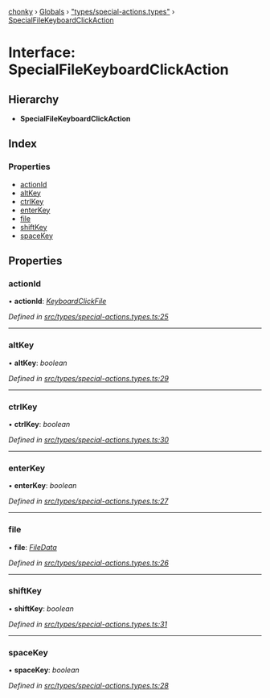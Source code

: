 [chonky](../README.md) › [Globals](../globals.md) › ["types/special-actions.types"](../modules/_types_special_actions_types_.md) › [SpecialFileKeyboardClickAction](_types_special_actions_types_.specialfilekeyboardclickaction.md)

# Interface: SpecialFileKeyboardClickAction

## Hierarchy

* **SpecialFileKeyboardClickAction**

## Index

### Properties

* [actionId](_types_special_actions_types_.specialfilekeyboardclickaction.md#actionid)
* [altKey](_types_special_actions_types_.specialfilekeyboardclickaction.md#altkey)
* [ctrlKey](_types_special_actions_types_.specialfilekeyboardclickaction.md#ctrlkey)
* [enterKey](_types_special_actions_types_.specialfilekeyboardclickaction.md#enterkey)
* [file](_types_special_actions_types_.specialfilekeyboardclickaction.md#file)
* [shiftKey](_types_special_actions_types_.specialfilekeyboardclickaction.md#shiftkey)
* [spaceKey](_types_special_actions_types_.specialfilekeyboardclickaction.md#spacekey)

## Properties

###  actionId

• **actionId**: *[KeyboardClickFile](../enums/_types_special_actions_types_.specialaction.md#keyboardclickfile)*

*Defined in [src/types/special-actions.types.ts:25](https://github.com/TimboKZ/Chonky/blob/8056a68/src/types/special-actions.types.ts#L25)*

___

###  altKey

• **altKey**: *boolean*

*Defined in [src/types/special-actions.types.ts:29](https://github.com/TimboKZ/Chonky/blob/8056a68/src/types/special-actions.types.ts#L29)*

___

###  ctrlKey

• **ctrlKey**: *boolean*

*Defined in [src/types/special-actions.types.ts:30](https://github.com/TimboKZ/Chonky/blob/8056a68/src/types/special-actions.types.ts#L30)*

___

###  enterKey

• **enterKey**: *boolean*

*Defined in [src/types/special-actions.types.ts:27](https://github.com/TimboKZ/Chonky/blob/8056a68/src/types/special-actions.types.ts#L27)*

___

###  file

• **file**: *[FileData](_types_files_types_.filedata.md)*

*Defined in [src/types/special-actions.types.ts:26](https://github.com/TimboKZ/Chonky/blob/8056a68/src/types/special-actions.types.ts#L26)*

___

###  shiftKey

• **shiftKey**: *boolean*

*Defined in [src/types/special-actions.types.ts:31](https://github.com/TimboKZ/Chonky/blob/8056a68/src/types/special-actions.types.ts#L31)*

___

###  spaceKey

• **spaceKey**: *boolean*

*Defined in [src/types/special-actions.types.ts:28](https://github.com/TimboKZ/Chonky/blob/8056a68/src/types/special-actions.types.ts#L28)*

